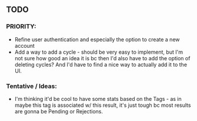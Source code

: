 ## TODO

### PRIORITY:
* Refine user authentication and especially the option to create a new account
* Add a way to add a cycle - should be very easy to implement, but I'm not sure how good an idea it is bc then I'd also have to add the option of deleting cycles? And I'd have to find a nice way to actually add it to the UI.

### Tentative / Ideas:
* I'm thinking it'd be cool to have some stats based on the Tags - as in maybe this tag is associated w/ this result, it's just tough bc most results are gonna be Pending or Rejections.